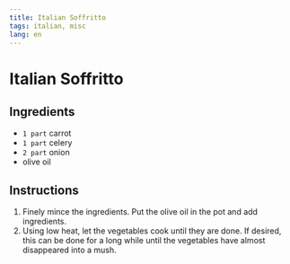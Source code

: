 ```yaml
---
title: Italian Soffritto
tags: italian, misc
lang: en
---
```


# Italian Soffritto

## Ingredients

* `1 part` carrot
* `1 part` celery
* `2 part` onion
* olive oil

## Instructions

1. Finely mince the ingredients. Put the olive oil in the pot and add ingredients.
2. Using low heat, let the vegetables cook until they are done. If desired, this can be done for a long while until the vegetables have almost disappeared into a mush.
